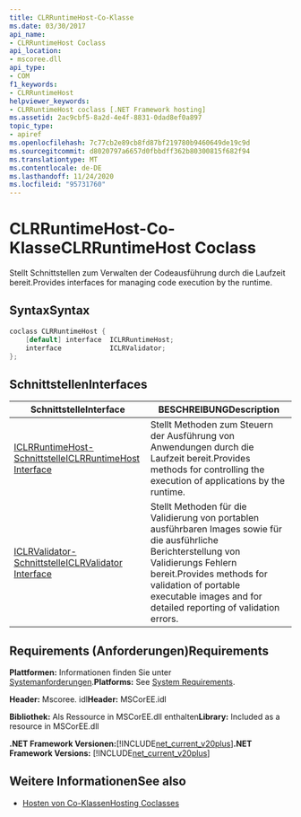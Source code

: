 ```yaml
---
title: CLRRuntimeHost-Co-Klasse
ms.date: 03/30/2017
api_name:
- CLRRuntimeHost Coclass
api_location:
- mscoree.dll
api_type:
- COM
f1_keywords:
- CLRRuntimeHost
helpviewer_keywords:
- CLRRuntimeHost coclass [.NET Framework hosting]
ms.assetid: 2ac9cbf5-8a2d-4e4f-8831-0dad8ef0a897
topic_type:
- apiref
ms.openlocfilehash: 7c77cb2e89cb8fd87bf219780b9460649de19c9d
ms.sourcegitcommit: d8020797a6657d0fbbdff362b80300815f682f94
ms.translationtype: MT
ms.contentlocale: de-DE
ms.lasthandoff: 11/24/2020
ms.locfileid: "95731760"
---
```

# <a name="clrruntimehost-coclass"></a><span data-ttu-id="53670-102">CLRRuntimeHost-Co-Klasse</span><span class="sxs-lookup"><span data-stu-id="53670-102">CLRRuntimeHost Coclass</span></span>

<span data-ttu-id="53670-103">Stellt Schnittstellen zum Verwalten der Codeausführung durch die Laufzeit bereit.</span><span class="sxs-lookup"><span data-stu-id="53670-103">Provides interfaces for managing code execution by the runtime.</span></span>  
  
## <a name="syntax"></a><span data-ttu-id="53670-104">Syntax</span><span class="sxs-lookup"><span data-stu-id="53670-104">Syntax</span></span>  
  
```cpp  
coclass CLRRuntimeHost {  
    [default] interface  ICLRRuntimeHost;  
    interface            ICLRValidator;  
};  
```  
  
## <a name="interfaces"></a><span data-ttu-id="53670-105">Schnittstellen</span><span class="sxs-lookup"><span data-stu-id="53670-105">Interfaces</span></span>  
  
|<span data-ttu-id="53670-106">Schnittstelle</span><span class="sxs-lookup"><span data-stu-id="53670-106">Interface</span></span>|<span data-ttu-id="53670-107">BESCHREIBUNG</span><span class="sxs-lookup"><span data-stu-id="53670-107">Description</span></span>|  
|---------------|-----------------|  
|[<span data-ttu-id="53670-108">ICLRRuntimeHost-Schnittstelle</span><span class="sxs-lookup"><span data-stu-id="53670-108">ICLRRuntimeHost Interface</span></span>](iclrruntimehost-interface.md)|<span data-ttu-id="53670-109">Stellt Methoden zum Steuern der Ausführung von Anwendungen durch die Laufzeit bereit.</span><span class="sxs-lookup"><span data-stu-id="53670-109">Provides methods for controlling the execution of applications by the runtime.</span></span>|  
|[<span data-ttu-id="53670-110">ICLRValidator-Schnittstelle</span><span class="sxs-lookup"><span data-stu-id="53670-110">ICLRValidator Interface</span></span>](iclrvalidator-interface.md)|<span data-ttu-id="53670-111">Stellt Methoden für die Validierung von portablen ausführbaren Images sowie für die ausführliche Berichterstellung von Validierungs Fehlern bereit.</span><span class="sxs-lookup"><span data-stu-id="53670-111">Provides methods for validation of portable executable images and for detailed reporting of validation errors.</span></span>|  
  
## <a name="requirements"></a><span data-ttu-id="53670-112">Requirements (Anforderungen)</span><span class="sxs-lookup"><span data-stu-id="53670-112">Requirements</span></span>  

 <span data-ttu-id="53670-113">**Plattformen:** Informationen finden Sie unter [Systemanforderungen](../../get-started/system-requirements.md).</span><span class="sxs-lookup"><span data-stu-id="53670-113">**Platforms:** See [System Requirements](../../get-started/system-requirements.md).</span></span>  
  
 <span data-ttu-id="53670-114">**Header:** Mscoree. idl</span><span class="sxs-lookup"><span data-stu-id="53670-114">**Header:** MSCorEE.idl</span></span>  
  
 <span data-ttu-id="53670-115">**Bibliothek:** Als Ressource in MSCorEE.dll enthalten</span><span class="sxs-lookup"><span data-stu-id="53670-115">**Library:** Included as a resource in MSCorEE.dll</span></span>  
  
 <span data-ttu-id="53670-116">**.NET Framework Versionen:**[!INCLUDE[net_current_v20plus](../../../../includes/net-current-v20plus-md.md)]</span><span class="sxs-lookup"><span data-stu-id="53670-116">**.NET Framework Versions:** [!INCLUDE[net_current_v20plus](../../../../includes/net-current-v20plus-md.md)]</span></span>  
  
## <a name="see-also"></a><span data-ttu-id="53670-117">Weitere Informationen</span><span class="sxs-lookup"><span data-stu-id="53670-117">See also</span></span>

- [<span data-ttu-id="53670-118">Hosten von Co-Klassen</span><span class="sxs-lookup"><span data-stu-id="53670-118">Hosting Coclasses</span></span>](hosting-coclasses.md)
